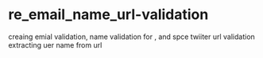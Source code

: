 # re_email_name_url-validation

creaing emial validation, name validation for , and spce
twiiter url validation extracting uer name from url
